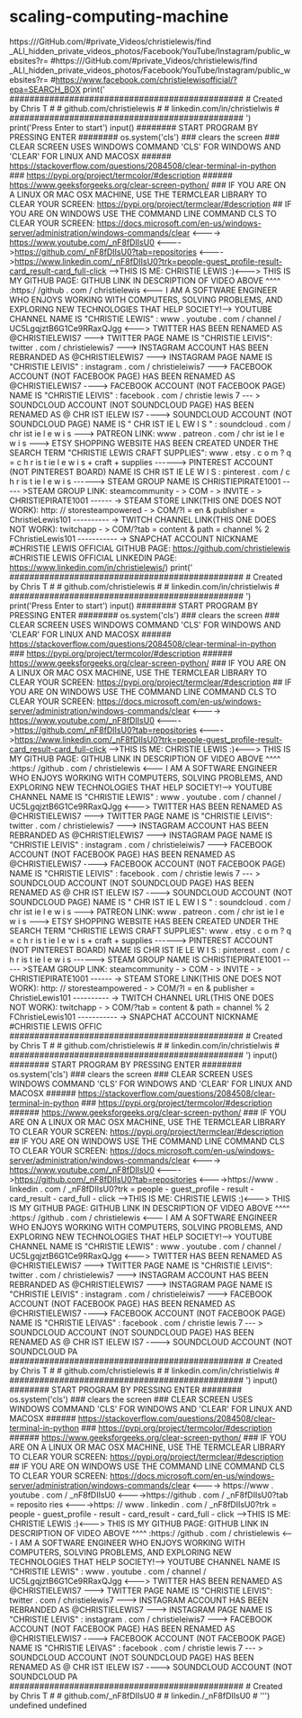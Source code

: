 # scaling-computing-machine
https:///GitHub.com/#private_Videos/christielewis/find _ALl_hidden_private_videos_photos/Facebook/YouTube/Instagram/public_websites?r= #https:///GitHub.com/#private_Videos/christielewis/find _ALl_hidden_private_videos_photos/Facebook/YouTube/Instagram/public_websites?r=     #https://www.facebook.com/christielewisofficial/?epa=SEARCH_BOX          print(' ###############################################                                                 #    Created by Chris T                       #                                                  #    github.com/christielewis               #                                                  #    linkedin.com/in/christielwis           #                                                   ###############################################      ')          print('Press Enter to start')                                                             input()   ######## START PROGRAM BY PRESSING ENTER ########            os.system('cls')  ### clears the screen ### CLEAR SCREEN USES WINDOWS COMMAND 'CLS' FOR WINDOWS AND 'CLEAR' FOR LINUX AND MACOSX ###### https://stackoverflow.com/questions/2084508/clear-terminal-in-python ### https://pypi.org/project/termcolor/#description ###### https://www.geeksforgeeks.org/clear-screen-python/ ### IF YOU ARE ON A LINUX OR MAC OSX MACHINE, USE THE TERMCLEAR LIBRARY TO CLEAR YOUR SCREEN: https://pypi.org/project/termclear/#description  ## IF YOU ARE ON WINDOWS USE THE COMMAND LINE COMMAND CLS TO CLEAR YOUR SCREEN: https://docs.microsoft.com/en-us/windows-server/administration/windows-commands/clear &lt;----> https://www.youtube.com/_nF8fDIIsU0 &lt;---->https://github.com/_nF8fDIIsU0?tab=repositories &lt;---->https://www.linkedin.com/_nF8fDIIsU0?trk=people-guest_profile-result-card_result-card_full-click -->THIS IS ME: CHRISTIE LEWIS :)&lt;---> THIS IS MY GITHUB PAGE: GITHUB LINK IN DESCRIPTION OF VIDEO ABOVE ^^^^ :https:/ /github . com / christielewis &lt;--- I AM A SOFTWARE ENGINEER WHO ENJOYS WORKING WITH COMPUTERS, SOLVING PROBLEMS, AND EXPLORING NEW TECHNOLOGIES THAT HELP SOCIETY!--> YOUTUBE CHANNEL NAME IS "CHRISTIE LEWIS" : www . youtube . com / channel / UC5LgqjztB6G1Ce9RRaxQJgg &lt;---> TWITTER HAS BEEN RENAMED AS @CHRISTIELEWIS7 ---> TWITTER PAGE NAME IS "CHRISTIE LEIVIS": twitter . com / christielewis7 ---> INSTAGRAM ACCOUNT HAS BEEN REBRANDED AS @CHRISTIELEWIS7 ---> INSTAGRAM PAGE NAME IS "CHRISTIE LEIVIS" : instagram . com / christieleiwis7 ---> FACEBOOK ACCOUNT (NOT FACEBOOK PAGE) HAS BEEN RENAMED AS @CHRISTIELEWIS7 ----> FACEBOOK ACCOUNT (NOT FACEBOOK PAGE) NAME IS "CHRISTIE LEIVIS" : facebook . com / christie lewis 7 --- > SOUNDCLOUD ACCOUNT (NOT SOUNDCLOUD PAGE) HAS BEEN RENAMED AS @ CHR IST IELEW IS7 ----> SOUNDCLOUD ACCOUNT (NOT SOUNDCLOUD PAGE) NAME IS " CHR IST IE L EW I S " : soundcloud . com / chr ist ie l e w i s ---> PATREON LINK: www . patreon . com / chr ist ie l e w i s ---> ETSY SHOPPING WEBSITE HAS BEEN CREATED UNDER THE SEARCH TERM "CHRISTIE LEWIS CRAFT SUPPLIES": www . etsy . c o m ? q = c h r is t ie l e w i s + craft + supplies ------> PINTEREST ACCOUNT (NOT PINTEREST BOARD) NAME IS CHR IST IE LE W I S : pinterest . com / c h r is t ie l e w i s ------> STEAM GROUP NAME IS CHRISTIEPIRATE1001 ----- >STEAM GROUP LINK: steamcommunity - > COM - > INVITE - > CHRISTIEPIRATE1001 ------ -> STEAM STORE LINK(THIS ONE DOES NOT WORK): http: // storesteampowered - > COM/?l = en &amp; publisher = ChristieLewis101 ---------- -> TWITCH CHANNEL LINK(THIS ONE DOES NOT WORK): twitchapp - > COM/?tab = content &amp; path = channel % 2 FChristieLewis101 ----------- -> SNAPCHAT ACCOUNT NICKNAME #CHRISTIE LEWIS OFFICIAL GITHUB PAGE: https://github.com/christielewis                  #CHRISTIE LEWIS OFFICIAL LINKEDIN PAGE: https://www.linkedin.com/in/christielewis/)          print(' ###############################################                                                 #    Created by Chris T                       #                                                  #    github.com/christielewis               #                                                  #    linkedin.com/in/christielwis           #                                                   ###############################################          ')          print('Press Enter to start')                                                             input()   ######## START PROGRAM BY PRESSING ENTER ########                os.system('cls')  ### clears the screen ### CLEAR SCREEN USES WINDOWS COMMAND 'CLS' FOR WINDOWS AND 'CLEAR' FOR LINUX AND MACOSX ###### https://stackoverflow.com/questions/2084508/clear-terminal-in-python ### https://pypi.org/project/termcolor/#description ###### https://www.geeksforgeeks.org/clear-screen-python/ ### IF YOU ARE ON A LINUX OR MAC OSX MACHINE, USE THE TERMCLEAR LIBRARY TO CLEAR YOUR SCREEN: https://pypi.org/project/termclear/#description  ## IF YOU ARE ON WINDOWS USE THE COMMAND LINE COMMAND CLS TO CLEAR YOUR SCREEN: https://docs.microsoft.com/en-us/windows-server/administration/windows-commands/clear &lt;----> https://www.youtube.com/_nF8fDIIsU0 &lt;---->https://github.com/_nF8fDIIsU0?tab=repositories &lt;---->https://www.linkedin.com/_nF8fDIIsU0?trk=people-guest_profile-result-card_result-card_full-click -->THIS IS ME: CHRISTIE LEWIS :)&lt;---> THIS IS MY GITHUB PAGE: GITHUB LINK IN DESCRIPTION OF VIDEO ABOVE ^^^^ :https:/ /github . com / christielewis &lt;--- I AM A SOFTWARE ENGINEER WHO ENJOYS WORKING WITH COMPUTERS, SOLVING PROBLEMS, AND EXPLORING NEW TECHNOLOGIES THAT HELP SOCIETY!--> YOUTUBE CHANNEL NAME IS "CHRISTIE LEWIS" : www . youtube . com / channel / UC5LgqjztB6G1Ce9RRaxQJgg &lt;---> TWITTER HAS BEEN RENAMED AS @CHRISTIELEWIS7 ---> TWITTER PAGE NAME IS "CHRISTIE LEIVIS": twitter . com / christielewis7 ---> INSTAGRAM ACCOUNT HAS BEEN REBRANDED AS @CHRISTIELEWIS7 ---> INSTAGRAM PAGE NAME IS "CHRISTIE LEIVIS" : instagram . com / christieleiwis7 ---> FACEBOOK ACCOUNT (NOT FACEBOOK PAGE) HAS BEEN RENAMED AS @CHRISTIELEWIS7 ----> FACEBOOK ACCOUNT (NOT FACEBOOK PAGE) NAME IS "CHRISTIE LEIVIS" : facebook . com / christie lewis 7 --- > SOUNDCLOUD ACCOUNT (NOT SOUNDCLOUD PAGE) HAS BEEN RENAMED AS @ CHR IST IELEW IS7 ----> SOUNDCLOUD ACCOUNT (NOT SOUNDCLOUD PAGE) NAME IS " CHR IST IE L EW I S " : soundcloud . com / chr ist ie l e w i s ---> PATREON LINK: www . patreon . com / chr ist ie l e w i s ---> ETSY SHOPPING WEBSITE HAS BEEN CREATED UNDER THE SEARCH TERM "CHRISTIE LEWIS CRAFT SUPPLIES": www . etsy . c o m ? q = c h r is t ie l e w i s + craft + supplies ------> PINTEREST ACCOUNT (NOT PINTEREST BOARD) NAME IS CHR IST IE LE W I S : pinterest . com / c h r is t ie l e w i s ------> STEAM GROUP NAME IS CHRISTIEPIRATE1001 ----- >STEAM GROUP LINK: steamcommunity - > COM - > INVITE - > CHRISTIEPIRATE1001 ------ -> STEAM STORE LINK(THIS ONE DOES NOT WORK): http: // storesteampowered - > COM/?l = en &amp; publisher = ChristieLewis101 ---------- -> TWITCH CHANNEL URL(THIS ONE DOES NOT WORK): twitchapp - > COM/?tab = content &amp; path = channel % 2 FChristieLewis101 ----------- -> SNAPCHAT ACCOUNT NICKNAME #CHRISTIE LEWIS OFFIC ###############################################                                                 #    Created by Chris T                       #                                                  #    github.com/christielewis               #                                                  #    linkedin.com/in/christielwis           #                                                   ###############################################          ')                                               input()   ######## START PROGRAM BY PRESSING ENTER ########                os.system('cls')  ### clears the screen ### CLEAR SCREEN USES WINDOWS COMMAND 'CLS' FOR WINDOWS AND 'CLEAR' FOR LINUX AND MACOSX ###### https://stackoverflow.com/questions/2084508/clear-terminal-in-python ### https://pypi.org/project/termcolor/#description ###### https://www.geeksforgeeks.org/clear-screen-python/ ### IF YOU ARE ON A LINUX OR MAC OSX MACHINE, USE THE TERMCLEAR LIBRARY TO CLEAR YOUR SCREEN: https://pypi.org/project/termclear/#description  ## IF YOU ARE ON WINDOWS USE THE COMMAND LINE COMMAND CLS TO CLEAR YOUR SCREEN: https://docs.microsoft.com/en-us/windows-server/administration/windows-commands/clear &lt;----> https://www.youtube.com/_nF8fDIIsU0 &lt;---->https://github.com/_nF8fDIIsU0?tab=repositories &lt;---->https://www . linkedin . com / _nF8fDIIsU0?trk = people - guest_profile - result - card_result - card_full - click -->THIS IS ME: CHRISTIE LEWIS :)&lt;---> THIS IS MY GITHUB PAGE: GITHUB LINK IN DESCRIPTION OF VIDEO ABOVE ^^^^ :https:/ /github . com / christielewis &lt;--- I AM A SOFTWARE ENGINEER WHO ENJOYS WORKING WITH COMPUTERS, SOLVING PROBLEMS, AND EXPLORING NEW TECHNOLOGIES THAT HELP SOCIETY!--> YOUTUBE CHANNEL NAME IS "CHRISTIE LEWIS" : www . youtube . com / channel / UC5LgqjztB6G1Ce9RRaxQJgg &lt;---> TWITTER HAS BEEN RENAMED AS @CHRISTIELEWIS7 ---> TWITTER PAGE NAME IS "CHRISTIE LEIVIS": twitter . com / christielewis7 ---> INSTAGRAM ACCOUNT HAS BEEN REBRANDED AS @CHRISTIELEWIS7 ---> INSTAGRAM PAGE NAME IS "CHRISTIE LEIVIS" : instagram . com / christieleiwis7 ---> FACEBOOK ACCOUNT (NOT FACEBOOK PAGE) HAS BEEN RENAMED AS @CHRISTIELEWIS7 ----> FACEBOOK ACCOUNT (NOT FACEBOOK PAGE) NAME IS "CHRISTIE LEIVAS" : facebook . com / christie lewis 7 --- > SOUNDCLOUD ACCOUNT (NOT SOUNDCLOUD PAGE) HAS BEEN RENAMED AS @ CHR IST IELEW IS7 ----> SOUNDCLOUD ACCOUNT (NOT SOUNDCLOUD PA ###############################################                                                 #    Created by Chris T                       #                                                  #    github.com/christielewis               #                                                  #    linkedin.com/in/christielwis           #                                                   ###############################################          ')                                               input()   ######## START PROGRAM BY PRESSING ENTER ########                os.system('cls')  ### clears the screen ### CLEAR SCREEN USES WINDOWS COMMAND 'CLS' FOR WINDOWS AND 'CLEAR' FOR LINUX AND MACOSX ###### https://stackoverflow.com/questions/2084508/clear-terminal-in-python ### https://pypi.org/project/termcolor/#description ###### https://www.geeksforgeeks.org/clear-screen-python/ ### IF YOU ARE ON A LINUX OR MAC OSX MACHINE, USE THE TERMCLEAR LIBRARY TO CLEAR YOUR SCREEN: https://pypi.org/project/termclear/#description  ## IF YOU ARE ON WINDOWS USE THE COMMAND LINE COMMAND CLS TO CLEAR YOUR SCREEN: https://docs.microsoft.com/en-us/windows-server/administration/windows-commands/clear &lt;----> https://www . youtube . com / _nF8fDIIsU0 &lt;---->https://github . com / _nF8fDIIsU0?tab = reposito ries &lt;---->https: // www . linkedin . com / _nF8fDIIsU0?trk = people - guest_profile - result - card_result - card_full - click -->THIS IS ME: CHRISTIE LEWIS :)&lt;---> THIS IS MY GITHUB PAGE: GITHUB LINK IN DESCRIPTION OF VIDEO ABOVE ^^^^ :https:/ /github . com / christielewis &lt;--- I AM A SOFTWARE ENGINEER WHO ENJOYS WORKING WITH COMPUTERS, SOLVING PROBLEMS, AND EXPLORING NEW TECHNOLOGIES THAT HELP SOCIETY!--> YOUTUBE CHANNEL NAME IS "CHRISTIE LEWIS" : www . youtube . com / channel / UC5LgqjztB6G1Ce9RRaxQJgg &lt;---> TWITTER HAS BEEN RENAMED AS @CHRISTIELEWIS7 ---> TWITTER PAGE NAME IS "CHRISTIE LEIVIS": twitter . com / christielewis7 ---> INSTAGRAM ACCOUNT HAS BEEN REBRANDED AS @CHRISTIELEWIS7 ---> INSTAGRAM PAGE NAME IS "CHRISTIE LEIVIS" : instagram . com / christieleiwis7 ---> FACEBOOK ACCOUNT (NOT FACEBOOK PAGE) HAS BEEN RENAMED AS @CHRISTIELEWIS7 ----> FACEBOOK ACCOUNT (NOT FACEBOOK PAGE) NAME IS "CHRISTIE LEIVAS" : facebook . com / christie lewis 7 --- > SOUNDCLOUD ACCOUNT (NOT SOUNDCLOUD PAGE) HAS BEEN RENAMED AS @ CHR IST IELEW IS7 ----> SOUNDCLOUD ACCOUNT (NOT SOUNDCLOUD PA ###############################################                                                 #    Created by Chris T                       #                                                  #    github.com/_nF8fDIIsU0               #                                                  #    linkedin./_nF8fDIIsU0           #   ''') undefined undefined
